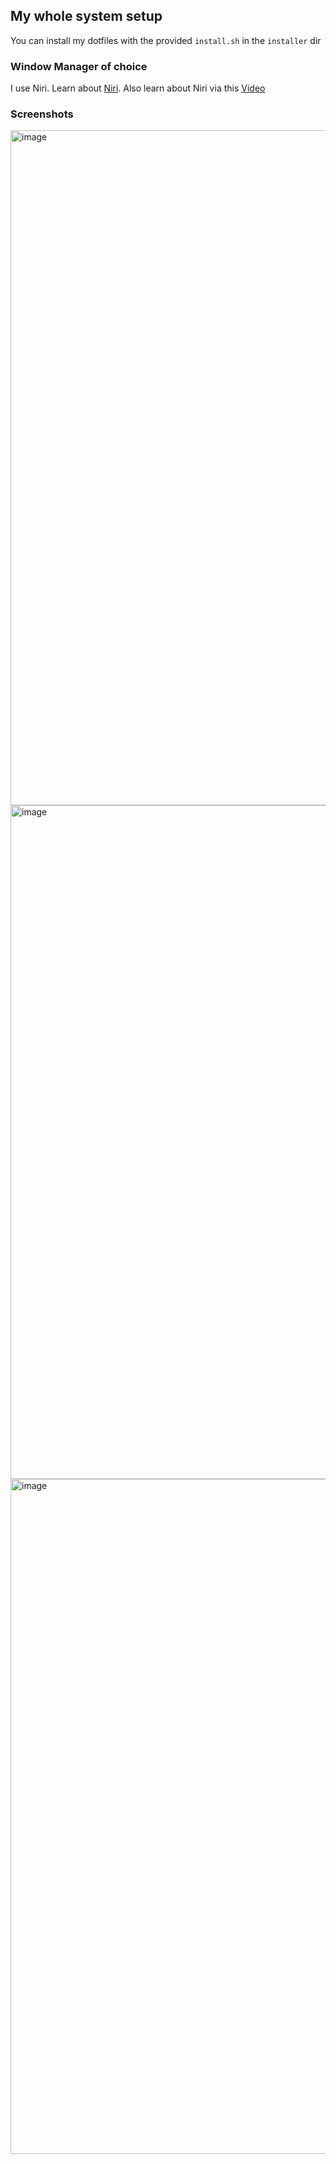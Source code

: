 ## My whole system setup
You can install my dotfiles with the provided ```install.sh``` in the ```installer``` dir

### Window Manager of choice
I use Niri. Learn about [Niri](https://github.com/YaLTeR/niri). Also learn about Niri via this [Video](https://youtu.be/z57ocWJ9jeo?si=sM1FtuB73GN_DB-a)

### Screenshots
<img width="1920" height="1080" alt="image" src="https://github.com/user-attachments/assets/e3dd435b-852c-4851-9b07-aff33e7730ba" />
<img width="1920" height="1078" alt="image" src="https://github.com/user-attachments/assets/be8a5c0f-3aea-4aa6-aba8-490bc5a92fcf" />
<img width="1920" height="1080" alt="image" src="https://github.com/user-attachments/assets/10ed5697-2e60-418c-8f55-5d3aeecf63d0" />
